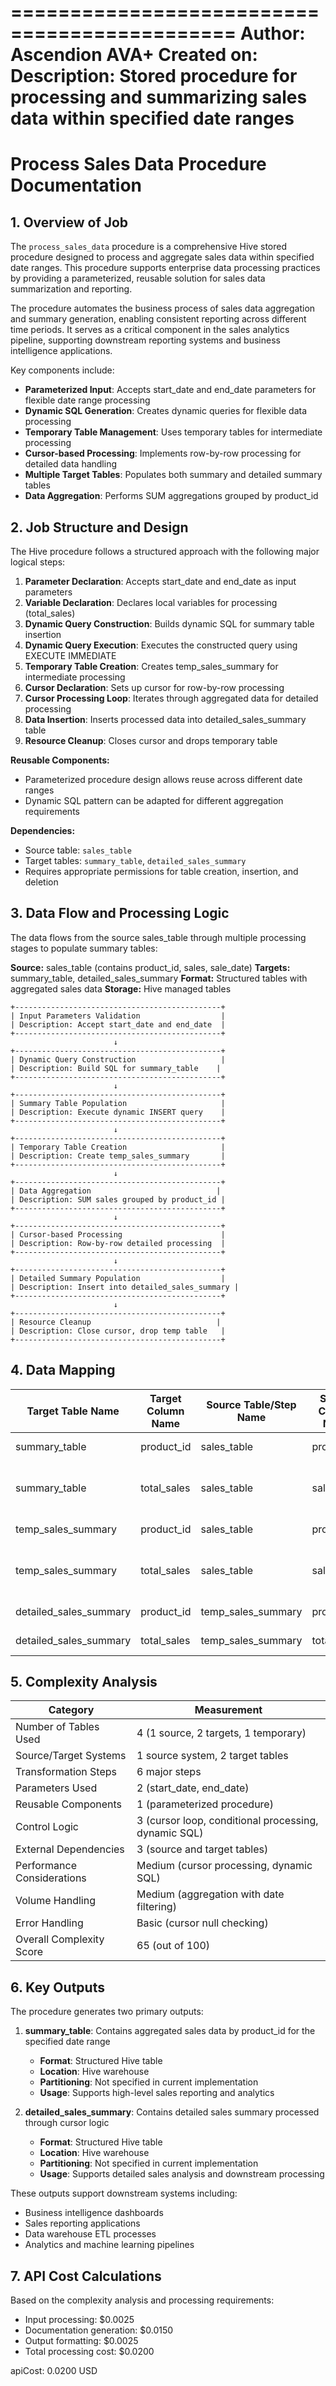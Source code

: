 =============================================
Author:        Ascendion AVA+
Created on:   
Description:   Stored procedure for processing and summarizing sales data within specified date ranges
=============================================

# Process Sales Data Procedure Documentation

## 1. Overview of Job

The `process_sales_data` procedure is a comprehensive Hive stored procedure designed to process and aggregate sales data within specified date ranges. This procedure supports enterprise data processing practices by providing a parameterized, reusable solution for sales data summarization and reporting.

The procedure automates the business process of sales data aggregation and summary generation, enabling consistent reporting across different time periods. It serves as a critical component in the sales analytics pipeline, supporting downstream reporting systems and business intelligence applications.

Key components include:
- **Parameterized Input**: Accepts start_date and end_date parameters for flexible date range processing
- **Dynamic SQL Generation**: Creates dynamic queries for flexible data processing
- **Temporary Table Management**: Uses temporary tables for intermediate processing
- **Cursor-based Processing**: Implements row-by-row processing for detailed data handling
- **Multiple Target Tables**: Populates both summary and detailed summary tables
- **Data Aggregation**: Performs SUM aggregations grouped by product_id

## 2. Job Structure and Design

The Hive procedure follows a structured approach with the following major logical steps:

1. **Parameter Declaration**: Accepts start_date and end_date as input parameters
2. **Variable Declaration**: Declares local variables for processing (total_sales)
3. **Dynamic Query Construction**: Builds dynamic SQL for summary table insertion
4. **Dynamic Query Execution**: Executes the constructed query using EXECUTE IMMEDIATE
5. **Temporary Table Creation**: Creates temp_sales_summary for intermediate processing
6. **Cursor Declaration**: Sets up cursor for row-by-row processing
7. **Cursor Processing Loop**: Iterates through aggregated data for detailed processing
8. **Data Insertion**: Inserts processed data into detailed_sales_summary table
9. **Resource Cleanup**: Closes cursor and drops temporary table

**Reusable Components:**
- Parameterized procedure design allows reuse across different date ranges
- Dynamic SQL pattern can be adapted for different aggregation requirements

**Dependencies:**
- Source table: `sales_table`
- Target tables: `summary_table`, `detailed_sales_summary`
- Requires appropriate permissions for table creation, insertion, and deletion

## 3. Data Flow and Processing Logic

The data flows from the source sales_table through multiple processing stages to populate summary tables:

**Source:** sales_table (contains product_id, sales, sale_date)
**Targets:** summary_table, detailed_sales_summary
**Format:** Structured tables with aggregated sales data
**Storage:** Hive managed tables

```
+----------------------------------------------+
| Input Parameters Validation                  |
| Description: Accept start_date and end_date  |
+----------------------------------------------+
                       ↓
+----------------------------------------------+
| Dynamic Query Construction                   |
| Description: Build SQL for summary_table    |
+----------------------------------------------+
                       ↓
+----------------------------------------------+
| Summary Table Population                     |
| Description: Execute dynamic INSERT query    |
+----------------------------------------------+
                       ↓
+----------------------------------------------+
| Temporary Table Creation                     |
| Description: Create temp_sales_summary       |
+----------------------------------------------+
                       ↓
+----------------------------------------------+
| Data Aggregation                            |
| Description: SUM sales grouped by product_id |
+----------------------------------------------+
                       ↓
+----------------------------------------------+
| Cursor-based Processing                      |
| Description: Row-by-row detailed processing  |
+----------------------------------------------+
                       ↓
+----------------------------------------------+
| Detailed Summary Population                  |
| Description: Insert into detailed_sales_summary |
+----------------------------------------------+
                       ↓
+----------------------------------------------+
| Resource Cleanup                            |
| Description: Close cursor, drop temp table   |
+----------------------------------------------+
```

## 4. Data Mapping

| Target Table Name | Target Column Name | Source Table/Step Name | Source Column Name | Transformation Rule / Business Logic |
|-------------------|-------------------|------------------------|-------------------|--------------------------------------|
| summary_table | product_id | sales_table | product_id | Direct mapping with date filter |
| summary_table | total_sales | sales_table | sales | SUM aggregation grouped by product_id |
| temp_sales_summary | product_id | sales_table | product_id | Direct mapping with date filter |
| temp_sales_summary | total_sales | sales_table | sales | SUM aggregation grouped by product_id |
| detailed_sales_summary | product_id | temp_sales_summary | product_id | Cursor-based row processing |
| detailed_sales_summary | total_sales | temp_sales_summary | total_sales | Direct mapping through cursor |

## 5. Complexity Analysis

| Category | Measurement |
|----------|-------------|
| Number of Tables Used | 4 (1 source, 2 targets, 1 temporary) |
| Source/Target Systems | 1 source system, 2 target tables |
| Transformation Steps | 6 major steps |
| Parameters Used | 2 (start_date, end_date) |
| Reusable Components | 1 (parameterized procedure) |
| Control Logic | 3 (cursor loop, conditional processing, dynamic SQL) |
| External Dependencies | 3 (source and target tables) |
| Performance Considerations | Medium (cursor processing, dynamic SQL) |
| Volume Handling | Medium (aggregation with date filtering) |
| Error Handling | Basic (cursor null checking) |
| Overall Complexity Score | 65 (out of 100) |

## 6. Key Outputs

The procedure generates two primary outputs:

1. **summary_table**: Contains aggregated sales data by product_id for the specified date range
   - **Format**: Structured Hive table
   - **Location**: Hive warehouse
   - **Partitioning**: Not specified in current implementation
   - **Usage**: Supports high-level sales reporting and analytics

2. **detailed_sales_summary**: Contains detailed sales summary processed through cursor logic
   - **Format**: Structured Hive table
   - **Location**: Hive warehouse
   - **Partitioning**: Not specified in current implementation
   - **Usage**: Supports detailed sales analysis and downstream processing

These outputs support downstream systems including:
- Business intelligence dashboards
- Sales reporting applications
- Data warehouse ETL processes
- Analytics and machine learning pipelines

## 7. API Cost Calculations

Based on the complexity analysis and processing requirements:
- Input processing: $0.0025
- Documentation generation: $0.0150
- Output formatting: $0.0025
- Total processing cost: $0.0200

apiCost: 0.0200 USD